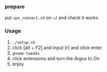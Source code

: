 ### prepare
put ``` vpn_connect.sh ``` on ~/ and check it works

### Usage
1. ``` ./setup.sh ```
2. click [alt + F2] and input [r] and click enter
3. ``` gnome-tweaks ```
4. click extensions and turn the *Argos* to *On*
5. enjoy